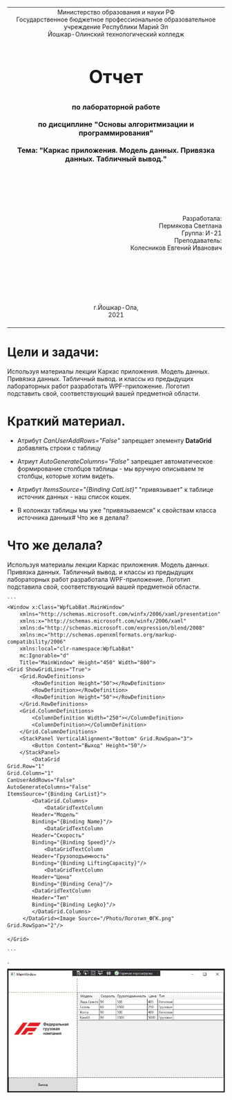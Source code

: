 <table style="width: 100%;">
  <tr>
    <td style="text-align: center; border: none;">
    Министерство образования и науки РФ<br>
Государственное бюджетное профессиональное образовательное учреждение Республики Марий Эл<br>
Йошкар-Олинский технологический колледж
</td>
  </tr>
  <tr>
    <td style="text-align: center; border: none; height: 15em;">
    <h2 style="font-size:3em;">Отчет</h2>
      <h3>по лабораторной работе<br><br> по дисциплине "Основы алгоритмизации и программирования"<br><br> Тема:<b> "Каркас приложения. Модель данных. Привязка данных. Табличный вывод."<b> </h3></td>
  </tr>
  <tr>
    <br><br><td style="text-align: right; border: none; height: 20em;">
      Разработала:<br/>
      Пермякова Светлана<br>
      Группа: И-21<br>
      Преподаватель:<br>
      Колесников Евгений Иванович
    </td>
  </tr>
  <tr>
    <td style="text-align: center; border: none; height: 5em;">
    г.Йошкар-Ола,<br> 2021</td>
  </tr>
</table>

<div style="page-break-after: always;"></div>

# Цели и задачи:

Используя материалы лекции Каркас приложения. Модель данных. Привязка данных. Табличный вывод. и классы из предыдущих лабораторных работ разработать WPF-приложение. Логотип подставить свой, соответствующий вашей предметной области.
 # Краткий материал.

* Атрибут *CanUserAddRows="False"* запрещает элементу **DataGrid** добавлять строки с таблицу

* Атриут *AutoGenerateColumns="False"* запрещает автоматическое формирование столбцов таблицы - мы вручную описываем те столбцы, которые хотим видеть.

* Атрибут *ItemsSource="{Binding CatList}"* "привязывает" к таблице источник данных - наш список кошек. 

* В колонках таблицы мы уже "привязываемся" к свойствам класса источника данных# Что же я делала?

# Что же делала?  

Используя материалы лекции Каркас приложения. Модель данных. Привязка данных. Табличный вывод. и классы из предыдущих лабораторных работ разработала WPF-приложение. Логотип подставила свой, соответствующий вашей предметной области.
     
    ```
    <Window x:Class="WpfLabBat.MainWindow"
        xmlns="http://schemas.microsoft.com/winfx/2006/xaml/presentation"
        xmlns:x="http://schemas.microsoft.com/winfx/2006/xaml"
        xmlns:d="http://schemas.microsoft.com/expression/blend/2008"
        xmlns:mc="http://schemas.openxmlformats.org/markup-compatibility/2006"
        xmlns:local="clr-namespace:WpfLabBat"
        mc:Ignorable="d"
        Title="MainWindow" Height="450" Width="800">
    <Grid ShowGridLines="True">
        <Grid.RowDefinitions>
            <RowDefinition Height="50"></RowDefinition>
            <RowDefinition></RowDefinition>
            <RowDefinition Height="50"></RowDefinition>
        </Grid.RowDefinitions>
        <Grid.ColumnDefinitions>
            <ColumnDefinition Width="250"></ColumnDefinition>
            <ColumnDefinition></ColumnDefinition>
        </Grid.ColumnDefinitions>
        <StackPanel VerticalAlignment="Bottom" Grid.RowSpan="3">
            <Button Content="Выход" Height="50"/>
        </StackPanel>
            <DataGrid
    Grid.Row="1"
    Grid.Column="1"
    CanUserAddRows="False"
    AutoGenerateColumns="False"
    ItemsSource="{Binding CarList}">
            <DataGrid.Columns>
                <DataGridTextColumn
            Header="Модель"
            Binding="{Binding Name}"/>
                <DataGridTextColumn
            Header="Скорость"
            Binding="{Binding Speed}"/>
                <DataGridTextColumn
            Header="Грузоподъемность"
            Binding="{Binding LiftingCapacity}"/>
                <DataGridTextColumn
            Header="Цена"
            Binding="{Binding Cena}"/>
            <DataGridTextColumn
            Header="Тип"
            Binding="{Binding Legko}"/>
            </DataGrid.Columns>
         </DataGrid><Image Source="/Photo/Логотип_ФГК.png" Grid.RowSpan="2"/>

    </Grid>
</Window>

    ```
`
![](./lab8_2.jpg)